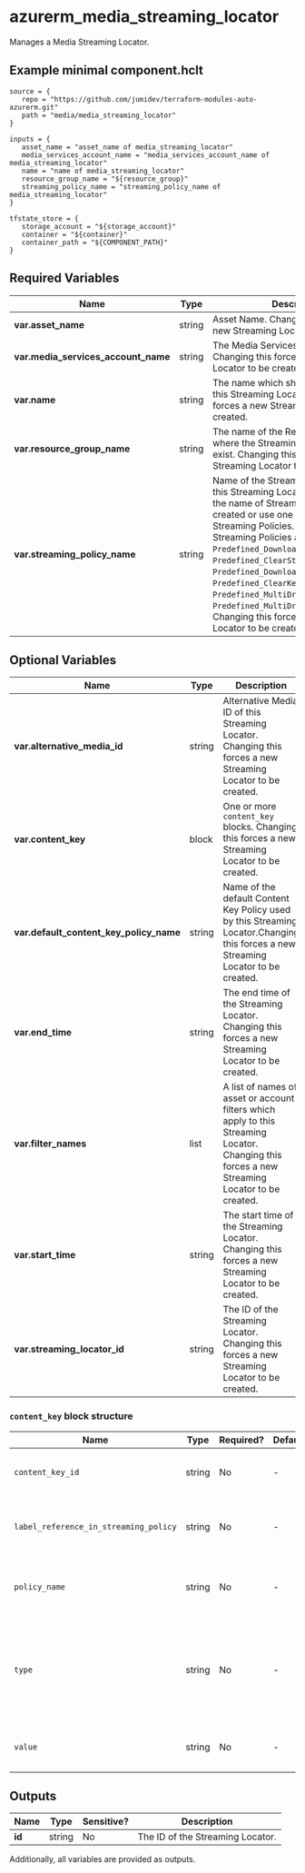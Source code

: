 # azurerm_media_streaming_locator

Manages a Media Streaming Locator.

## Example minimal component.hclt

```hcl
source = {
   repo = "https://github.com/jumidev/terraform-modules-auto-azurerm.git" 
   path = "media/media_streaming_locator" 
}

inputs = {
   asset_name = "asset_name of media_streaming_locator" 
   media_services_account_name = "media_services_account_name of media_streaming_locator" 
   name = "name of media_streaming_locator" 
   resource_group_name = "${resource_group}" 
   streaming_policy_name = "streaming_policy_name of media_streaming_locator" 
}

tfstate_store = {
   storage_account = "${storage_account}" 
   container = "${container}" 
   container_path = "${COMPONENT_PATH}" 
}

```

## Required Variables

| Name | Type |  Description |
| ---- | --------- |  ----------- |
| **var.asset_name** | string |  Asset Name. Changing this forces a new Streaming Locator to be created. | 
| **var.media_services_account_name** | string |  The Media Services account name. Changing this forces a new Streaming Locator to be created. | 
| **var.name** | string |  The name which should be used for this Streaming Locator. Changing this forces a new Streaming Locator to be created. | 
| **var.resource_group_name** | string |  The name of the Resource Group where the Streaming Locator should exist. Changing this forces a new Streaming Locator to be created. | 
| **var.streaming_policy_name** | string |  Name of the Streaming Policy used by this Streaming Locator. Either specify the name of Streaming Policy you created or use one of the predefined Streaming Policies. The predefined Streaming Policies available are: `Predefined_DownloadOnly`, `Predefined_ClearStreamingOnly`, `Predefined_DownloadAndClearStreaming`, `Predefined_ClearKey`, `Predefined_MultiDrmCencStreaming` and `Predefined_MultiDrmStreaming`. Changing this forces a new Streaming Locator to be created. | 

## Optional Variables

| Name | Type |  Description |
| ---- | --------- |  ----------- |
| **var.alternative_media_id** | string |  Alternative Media ID of this Streaming Locator. Changing this forces a new Streaming Locator to be created. | 
| **var.content_key** | block |  One or more `content_key` blocks. Changing this forces a new Streaming Locator to be created. | 
| **var.default_content_key_policy_name** | string |  Name of the default Content Key Policy used by this Streaming Locator.Changing this forces a new Streaming Locator to be created. | 
| **var.end_time** | string |  The end time of the Streaming Locator. Changing this forces a new Streaming Locator to be created. | 
| **var.filter_names** | list |  A list of names of asset or account filters which apply to this Streaming Locator. Changing this forces a new Streaming Locator to be created. | 
| **var.start_time** | string |  The start time of the Streaming Locator. Changing this forces a new Streaming Locator to be created. | 
| **var.streaming_locator_id** | string |  The ID of the Streaming Locator. Changing this forces a new Streaming Locator to be created. | 

### `content_key` block structure

| Name | Type | Required? | Default | Description |
| ---- | ---- | --------- | ------- | ----------- |
| `content_key_id` | string | No | - | ID of Content Key. Changing this forces a new Streaming Locator to be created. |
| `label_reference_in_streaming_policy` | string | No | - | Label of Content Key as specified in the Streaming Policy. Changing this forces a new Streaming Locator to be created. |
| `policy_name` | string | No | - | Content Key Policy used by Content Key. Changing this forces a new Streaming Locator to be created. |
| `type` | string | No | - | Encryption type of Content Key. Supported values are 'CommonEncryptionCbcs', 'CommonEncryptionCenc' or 'EnvelopeEncryption'. Changing this forces a new Streaming Locator to be created. |
| `value` | string | No | - | Value of Content Key. Changing this forces a new Streaming Locator to be created. |



## Outputs

| Name | Type | Sensitive? | Description |
| ---- | ---- | --------- | --------- |
| **id** | string | No  | The ID of the Streaming Locator. | 

Additionally, all variables are provided as outputs.

